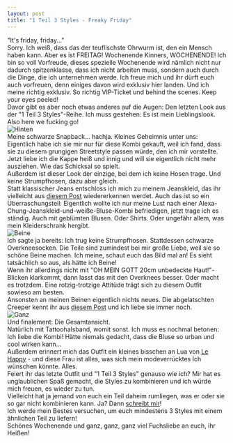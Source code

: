 ```yaml
---
layout: post
title: "1 Teil 3 Styles - Freaky Friday"
---
```


"It's friday, friday..."  
Sorry. Ich weiß, dass das der teuflischste Ohrwurm ist, den ein Mensch haben kann. Aber es ist FREITAG! Wochenende Kinners, WOCHENENDE! Ich bin so voll Vorfreude, dieses spezielle Wochenende wird nämlich nicht nur dadurch spitzenklasse, dass ich nicht arbeiten muss, sondern auch durch die Dinge, die ich unternehmen werde. Ich freue mich und ihr dürft euch auch vorfreuen, denn einiges davon wird exklusiv hier landen. Und ich meine richtig exklusiv. So richtig VIP-Ticket und behind the scenes. Keep your eyes peeled!  
Davor gibt es aber noch etwas anderes auf die Augen: Den letzten Look aus der "1 Teil 3 Styles"-Reihe. Ich muss gestehen: Es ist mein Lieblingslook. Also here we fucking go!  
![Hinten](https://farm4.staticflickr.com/3781/13645204274_d25d26a4b4_c.jpg)  
Meine schwarze Snapback... hachja. Kleines Geheimnis unter uns: Eigentlich habe ich sie mir nur für diese Kombi gekauft, weil ich fand, dass sie zu diesem grungigen Streetstyle passen würde, den ich mir vorstellte.  
Jetzt liebe ich die Kappe heiß und innig und will sie eigentlich nicht mehr ausziehen. Wie das Schicksal so spielt.  
Außerdem ist dieser Look der einzige, bei dem ich keine Hosen trage. Und keine Strumpfhosen, dazu aber gleich.  
Statt klassischer Jeans entschloss ich mich zu meinem Jeanskleid, das ihr vielleicht aus [diesem Post](http://fuchsgehtum.de/secondhand-styled/) wiedererkennen werdet. Auch das ist so ein Überraschungsteil: Eigentlich wollte ich nur meine Lust nach einer Alexa-Chung-Jeanskleid-und-weiße-Bluse-Kombi befriedigen, jetzt trage ich es ständig. Auch mit geblümten Blusen. Oder Shirts. Oder ungefähr allem, was mein Kleiderschrank hergibt.  
![Beine](https://farm4.staticflickr.com/3811/13644887033_c50c520f08_c.jpg)  
Ich sagte ja bereits: Ich trug keine Strumpfhosen. Stattdessen schwarze Overkneesocken. Die Teile sind zumindest bei mir große Liebe, weil sie so schöne Beine machen. Ich meine, schaut euch das Bild mal an! Es sieht tatsächlich so aus, als hätte ich Beine!  
Wenn ihr allerdings nicht mit "OH MEIN GOTT 20cm unbedeckte Haut!"-Blicken klarkommt, dann lasst das mit den Overknees besser. Oder macht es trotzdem. Eine rotzig-trotzige Attitüde trägt sich zu diesem Outfit sowieso am besten.  
Ansonsten an meinen Beinen eigentlich nichts neues. Die abgelatschten Creeper kennt ihr aus [diesem Post](http://fuchsgehtum.de/sperrholztimber/) und ich liebe sie immer noch.  
![Ganz](https://farm4.staticflickr.com/3763/13644888553_7bdc20f59b_c.jpg)  
Und finalement: Die Gesamtansicht.   
Natürlich mit Tattoohalsband, womit sonst. Ich muss es nochmal betonen: Ich liebe die Kombi! Hätte niemals gedacht, dass die Bluse so urban und cool wirken kann...  
Außerdem erinnert mich das Outfit ein kleines bisschen an Lua von [Le Happy](http://www.le-happy.com/) - und diese Frau ist alles, was sich mein modeverrücktes Ich wünschen könnte. Alles.  
Feiert ihr das letzte Outfit und "1 Teil 3 Styles" genauso wie ich? Mir hat es unglaublichen Spaß gemacht, die Styles zu kombinieren und ich würde mich freuen, es wieder zu tun.  
Vielleicht hat ja jemand von euch ein Teil daheim rumliegen, was er oder sie so gar nicht kombinieren kann. Ja? Dann [schreibt mir](http://fuchsgehtum.de/kontakt/)!  
Ich werde mein Bestes versuchen, um euch mindestens 3 Styles mit einem ähnlichen Teil zu liefern!  
Schönes Wochenende und ganz, ganz, ganz viel Fuchsliebe an euch, ihr Heißen!